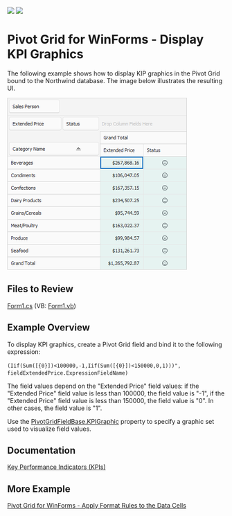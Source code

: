 <!-- default badges list -->
[![](https://img.shields.io/badge/Open_in_DevExpress_Support_Center-FF7200?style=flat-square&logo=DevExpress&logoColor=white)](https://supportcenter.devexpress.com/ticket/details/T152365)
[![](https://img.shields.io/badge/📖_How_to_use_DevExpress_Examples-e9f6fc?style=flat-square)](https://docs.devexpress.com/GeneralInformation/403183)
<!-- default badges end -->

# Pivot Grid for WinForms - Display KPI Graphics 

The following example shows how to display KIP graphics in the Pivot Grid bound to the Northwind database. The image below illustrates the resulting UI.

![Pivot Grid](images/pivotgrid.png)

## Files to Review

[Form1.cs](./CS/WindowsFormsApp_RegularDataSourceKPI/Form1.cs) (VB: [Form1.vb](./VB/WindowsFormsApp_RegularDataSourceKPI/Form1.vb))

## Example Overview

To display KPI graphics, create a Pivot Grid field and bind it to the following expression:

`(Iif(Sum([{0}])<100000,-1,Iif(Sum([{0}])<150000,0,1)))", fieldExtendedPrice.ExpressionFieldName)`

The field values depend on the "Extended Price" field values: if the "Extended Price" field value is less than 100000, the field value is "-1", if the "Extended Price" field value is less than 150000, the field value is "0". In other cases, the field value is "1".</p>

Use the [PivotGridFieldBase.KPIGraphic](https://docs.devexpress.com/CoreLibraries/DevExpress.XtraPivotGrid.PivotGridFieldBase.KPIGraphic) property to specify a graphic set used to visualize field values.

## Documentation

[Key Performance Indicators (KPIs)](https://docs.devexpress.com/WindowsForms/8390/controls-and-libraries/pivot-grid/data-analysis/key-performance-indicators-kpis)

## More Example

[Pivot Grid for WinForms - Apply Format Rules to the Data Cells](https://github.com/DevExpress-Examples/winforms-pivot-grid-apply-format-rules-to-data-cells)


